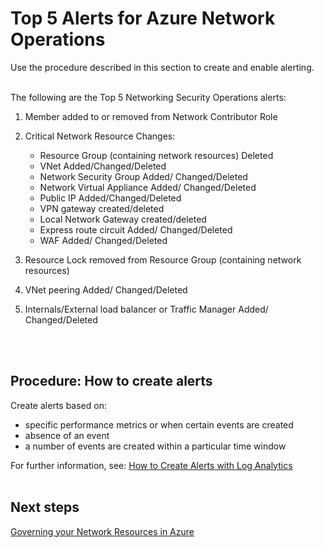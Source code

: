 # Top 5 Alerts for Azure Network Operations 
Use the procedure described in this section to create and enable alerting.
<br />
<br />

The following are the Top 5 Networking Security Operations alerts:

 1. Member added to or removed from Network Contributor Role
	
 2. Critical Network Resource Changes:
    - Resource Group (containing network resources) Deleted
    - VNet Added/Changed/Deleted
    - Network Security Group Added/ Changed/Deleted
    - Network Virtual Appliance Added/ Changed/Deleted
    - Public IP Added/Changed/Deleted
    - VPN gateway created/deleted
    - Local Network Gateway created/deleted
    - Express route circuit Added/ Changed/Deleted
    - WAF Added/ Changed/Deleted
	
3. Resource Lock removed from Resource Group (containing network resources)
	
4. VNet peering Added/ Changed/Deleted
	
5. Internals/External load balancer or Traffic Manager Added/ Changed/Deleted
<br />
<br />

## Procedure:  How to create alerts
Create alerts based on:
  - specific performance metrics or when certain events are created
  - absence of an event
  - a number of events are created within a particular time window

For further information, see: [How to Create Alerts with Log Analytics](https://docs.microsoft.com/en-us/azure/log-analytics/log-analytics-tutorial-response#create-alerts) 
<br />
<br />

## Next steps
[Governing your Network Resources in Azure](5.2-Governing-your-Network-Resources-in-Azure.md)
